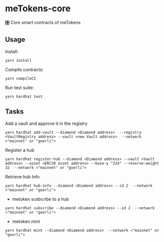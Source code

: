 # meTokens-core

🎛 Core smart contracts of meTokens

## Usage

Install:
```
yarn install
```

Compile contracts:
```
yarn compileCI
```

Run test suite:
```
yarn hardhat test
```

## Tasks

Add a vault and approve it in the registry

```
yarn hardhat add-vault --diamond <Diamond address>  --registry <VaultRegistry address> --vault <new Vault address>  --network <"mainnet" or "goerli">
```

Register a hub

```
yarn hardhat register-hub --diamond <Diamond address> --vault <Vault address> --asset <ERC20 asset address> --base-y "224" --reserve-weight 32  --network <"mainnet" or "goerli">
```

Retrieve hub Info

```
yarn hardhat hub-info --diamond <Diamond address> --id 2  --network <"mainnet" or "goerli">
```

- metoken susbcribe to a hub

```
yarn hardhat subscribe --diamond <Diamond address> --id 2  --network <"mainnet" or "goerli">
```

- metoken mint

```
yarn hardhat mint --diamond <Diamond address>  --network <"mainnet" or "goerli">
```
